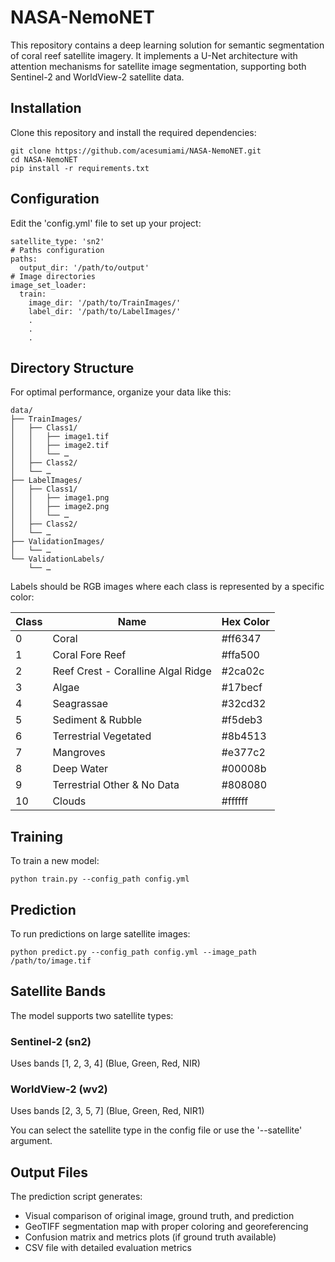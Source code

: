 # NASA-NemoNET
This repository contains a deep learning solution for semantic segmentation of coral reef satellite imagery. It implements a U-Net architecture with attention mechanisms for satellite image segmentation, supporting both Sentinel-2 and WorldView-2 satellite data.

## Installation
Clone this repository and install the required dependencies:
```
git clone https://github.com/acesumiami/NASA-NemoNET.git
cd NASA-NemoNET
pip install -r requirements.txt
```

## Configuration
Edit the 'config.yml' file to set up your project:

```
satellite_type: 'sn2'
# Paths configuration
paths:
  output_dir: '/path/to/output'
# Image directories
image_set_loader:
  train:
    image_dir: '/path/to/TrainImages/'
    label_dir: '/path/to/LabelImages/'
    .
    .
    .
```

## Directory Structure
For optimal performance, organize your data like this:
```
data/
├── TrainImages/
│   ├── Class1/
│   │   ├── image1.tif
│   │   ├── image2.tif
│   │   └── …
│   ├── Class2/
│   └── …
├── LabelImages/
│   ├── Class1/
│   │   ├── image1.png
│   │   ├── image2.png
│   │   └── …
│   ├── Class2/
│   └── …
├── ValidationImages/
│   └── …
└── ValidationLabels/
    └── …
```

Labels should be RGB images where each class is represented by a specific color:

| Class | Name | Hex Color |
|-------|------|-----------|
| 0 | Coral | #ff6347 |
| 1 | Coral Fore Reef | #ffa500 |
| 2 | Reef Crest - Coralline Algal Ridge | #2ca02c |
| 3 | Algae | #17becf |
| 4 | Seagrassae | #32cd32 |
| 5 | Sediment & Rubble | #f5deb3 |
| 6 | Terrestrial Vegetated | #8b4513 |
| 7 | Mangroves | #e377c2 |
| 8 | Deep Water | #00008b |
| 9 | Terrestrial Other & No Data | #808080 |
| 10 | Clouds | #ffffff |

## Training
To train a new model:

```
python train.py --config_path config.yml
```

## Prediction
To run predictions on large satellite images:

```
python predict.py --config_path config.yml --image_path /path/to/image.tif
```
## Satellite Bands
The model supports two satellite types:
### Sentinel-2 (sn2)
Uses bands [1, 2, 3, 4] (Blue, Green, Red, NIR)
### WorldView-2 (wv2)
Uses bands [2, 3, 5, 7] (Blue, Green, Red, NIR1)

You can select the satellite type in the config file or use the '--satellite' argument.

## Output Files
The prediction script generates:
- Visual comparison of original image, ground truth, and prediction
- GeoTIFF segmentation map with proper coloring and georeferencing
- Confusion matrix and metrics plots (if ground truth available)
- CSV file with detailed evaluation metrics
